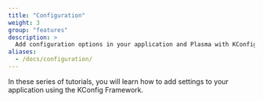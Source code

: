 ```yaml
---
title: "Configuration"
weight: 3
group: "features"
description: >
  Add configuration options in your application and Plasma with KConfig and KConfigXT.
aliases:
  - /docs/configuration/
---
```


In these series of tutorials, you will learn how to add settings to your application
using the KConfig Framework.
